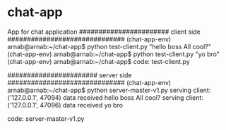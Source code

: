 # chat-app

App for chat application
####################### client side ##############################
(chat-app-env) arnab@arnab:~/chat-app$ python test-client.py "hello boss All cool?"
(chat-app-env) arnab@arnab:~/chat-app$ python test-client.py "yo bro"
(chat-app-env) arnab@arnab:~/chat-app$
code: test-client.py

####################### server side ##############################
(chat-app-env) arnab@arnab:~/chat-app$ python server-master-v1.py
serving client: ('127.0.0.1', 47094)
data received hello boss All cool?
serving client: ('127.0.0.1', 47096)
data received yo bro

code: server-master-v1.py
